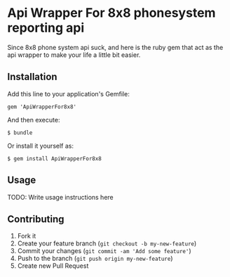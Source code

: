 # Api Wrapper For 8x8 phonesystem reporting api

Since 8x8 phone system api suck, and here is the ruby gem that act as the
api wrapper to make your life a little bit easier.

## Installation

Add this line to your application's Gemfile:

    gem 'ApiWrapperFor8x8'

And then execute:

    $ bundle

Or install it yourself as:

    $ gem install ApiWrapperFor8x8

## Usage

TODO: Write usage instructions here

## Contributing

1. Fork it
2. Create your feature branch (`git checkout -b my-new-feature`)
3. Commit your changes (`git commit -am 'Add some feature'`)
4. Push to the branch (`git push origin my-new-feature`)
5. Create new Pull Request
